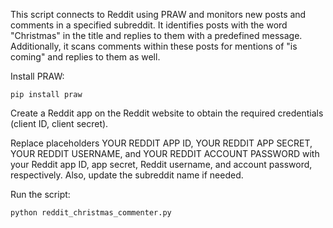 This script connects to Reddit using PRAW and monitors new posts and comments in a specified subreddit. It identifies posts with the word "Christmas" in the title and replies to them with a predefined message. Additionally, it scans comments within these posts for mentions of "is coming" and replies to them as well.

Install PRAW:

``pip install praw``

Create a Reddit app on the Reddit website to obtain the required credentials (client ID, client secret). 

Replace placeholders YOUR REDDIT APP ID, YOUR REDDIT APP SECRET, YOUR REDDIT USERNAME, and YOUR REDDIT ACCOUNT PASSWORD with your Reddit app ID, app secret, Reddit username, and account password, respectively. Also, update the subreddit name if needed.

Run the script:

``python reddit_christmas_commenter.py``
